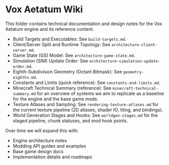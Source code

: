# Vox Aetatum Wiki

This folder contains technical documentation and design notes for the Vox Aetatum engine and its reference content.

- Build Targets and Executables: See `build-targets.md`.
- Client/Server Split and Runtime Topology: See `architecture-client-server.md`.
- Game State (GS) Model: See `architecture-game-state.md`.
- Simulation (SIM) Update Order: See `architecture-simulation-update-order.md`.
- Eighth-Subdivision Geometry (Octant Bitmask): See `geometry-eighths.md`.
- Constants and Limits (quick reference): See `constants-and-limits.md`.
- Minecraft Technical Summary (reference): See `minecraft-technical-summary.md` for an overview of systems we aim to replicate as a baseline for the engine and the base game mods.
- Texture Atlases and Sampling: See `rendering-texture-atlases.md` for the current texture pipeline (2D atlases, shader IO, tiling, and bindings).
- World Generation Stages and Hooks: See `worldgen-stages.md` for the staged pipeline, chunk statuses, and mod hook points.

Over time we will expand this with:

- Engine architecture notes
- Modding API guides and examples
- Base game design docs
- Implementation details and roadmaps
